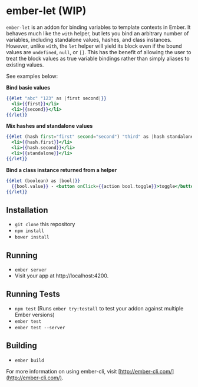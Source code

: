 # ember-let (WIP)

`ember-let` is an addon for binding variables to template contexts in Ember. It behaves much like the `with` helper, but lets you bind an arbitrary number of variables, including standalone values, hashes, and class instances. However, unlike `with`, the `let` helper will yield its block even if the bound values are `undefined`, `null`, or `[]`. This has the benefit of allowing the user to treat the block values as true variable bindings rather than simply aliases to existing values.

See examples below:

**Bind basic values**
```hbs
{{#let "abc" "123" as |first second|}}
  <li>{{first}}</li>
  <li>{{second}}</li>
{{/let}}
```

**Mix hashes and standalone values**
```hbs
{{#let (hash first="first" second="second") "third" as |hash standalone|}}
  <li>{{hash.first}}</li>
  <li>{{hash.second}}</li>
  <li>{{standalone}}</li>
{{/let}}
```

**Bind a class instance returned from a helper**
```hbs
{{#let (boolean) as |bool|}}
  {{bool.value}} - <button onClick={{action bool.toggle}}>toggle</button>
{{/let}}
```

## Installation

* `git clone` this repository
* `npm install`
* `bower install`

## Running

* `ember server`
* Visit your app at http://localhost:4200.

## Running Tests

* `npm test` (Runs `ember try:testall` to test your addon against multiple Ember versions)
* `ember test`
* `ember test --server`

## Building

* `ember build`

For more information on using ember-cli, visit [http://ember-cli.com/](http://ember-cli.com/).
